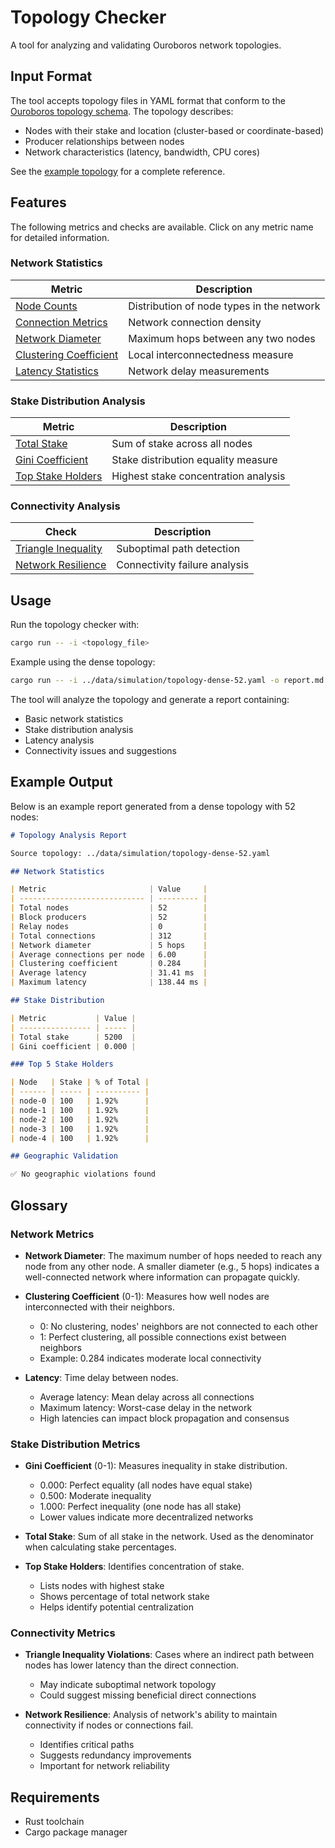 # Topology Checker

A tool for analyzing and validating Ouroboros network topologies.

## Input Format

The tool accepts topology files in YAML format that conform to the
[Ouroboros topology schema](../data/simulation/topology.schema.json). The
topology describes:

- Nodes with their stake and location (cluster-based or coordinate-based)
- Producer relationships between nodes
- Network characteristics (latency, bandwidth, CPU cores)

See the [example topology](../data/simulation/topology-dense-52.yaml) for a
complete reference.

## Features

The following metrics and checks are available. Click on any metric name for
detailed information.

### Network Statistics

| Metric                                     | Description                               |
| ------------------------------------------ | ----------------------------------------- |
| [Node Counts](#network-metrics)            | Distribution of node types in the network |
| [Connection Metrics](#network-metrics)     | Network connection density                |
| [Network Diameter](#network-metrics)       | Maximum hops between any two nodes        |
| [Clustering Coefficient](#network-metrics) | Local interconnectedness measure          |
| [Latency Statistics](#network-metrics)     | Network delay measurements                |

### Stake Distribution Analysis

| Metric                                           | Description                          |
| ------------------------------------------------ | ------------------------------------ |
| [Total Stake](#stake-distribution-metrics)       | Sum of stake across all nodes        |
| [Gini Coefficient](#stake-distribution-metrics)  | Stake distribution equality measure  |
| [Top Stake Holders](#stake-distribution-metrics) | Highest stake concentration analysis |

### Connectivity Analysis

| Check                                        | Description                   |
| -------------------------------------------- | ----------------------------- |
| [Triangle Inequality](#connectivity-metrics) | Suboptimal path detection     |
| [Network Resilience](#connectivity-metrics)  | Connectivity failure analysis |

## Usage

Run the topology checker with:

```bash
cargo run -- -i <topology_file>
```

Example using the dense topology:

```bash
cargo run -- -i ../data/simulation/topology-dense-52.yaml -o report.md
```

The tool will analyze the topology and generate a report containing:

- Basic network statistics
- Stake distribution analysis
- Latency analysis
- Connectivity issues and suggestions

## Example Output

Below is an example report generated from a dense topology with 52 nodes:

```markdown
# Topology Analysis Report

Source topology: ../data/simulation/topology-dense-52.yaml

## Network Statistics

| Metric                       | Value     |
| ---------------------------- | --------- |
| Total nodes                  | 52        |
| Block producers              | 52        |
| Relay nodes                  | 0         |
| Total connections            | 312       |
| Network diameter             | 5 hops    |
| Average connections per node | 6.00      |
| Clustering coefficient       | 0.284     |
| Average latency              | 31.41 ms  |
| Maximum latency              | 138.44 ms |

## Stake Distribution

| Metric           | Value |
| ---------------- | ----- |
| Total stake      | 5200  |
| Gini coefficient | 0.000 |

### Top 5 Stake Holders

| Node   | Stake | % of Total |
| ------ | ----- | ---------- |
| node-0 | 100   | 1.92%      |
| node-1 | 100   | 1.92%      |
| node-2 | 100   | 1.92%      |
| node-3 | 100   | 1.92%      |
| node-4 | 100   | 1.92%      |

## Geographic Validation

✅ No geographic violations found
```

## Glossary

### Network Metrics

- **Network Diameter**: The maximum number of hops needed to reach any node from
  any other node. A smaller diameter (e.g., 5 hops) indicates a well-connected
  network where information can propagate quickly.

- **Clustering Coefficient** (0-1): Measures how well nodes are interconnected
  with their neighbors.
  - 0: No clustering, nodes' neighbors are not connected to each other
  - 1: Perfect clustering, all possible connections exist between neighbors
  - Example: 0.284 indicates moderate local connectivity

- **Latency**: Time delay between nodes.
  - Average latency: Mean delay across all connections
  - Maximum latency: Worst-case delay in the network
  - High latencies can impact block propagation and consensus

### Stake Distribution Metrics

- **Gini Coefficient** (0-1): Measures inequality in stake distribution.
  - 0.000: Perfect equality (all nodes have equal stake)
  - 0.500: Moderate inequality
  - 1.000: Perfect inequality (one node has all stake)
  - Lower values indicate more decentralized networks

- **Total Stake**: Sum of all stake in the network. Used as the denominator when
  calculating stake percentages.

- **Top Stake Holders**: Identifies concentration of stake.
  - Lists nodes with highest stake
  - Shows percentage of total network stake
  - Helps identify potential centralization

### Connectivity Metrics

- **Triangle Inequality Violations**: Cases where an indirect path between nodes
  has lower latency than the direct connection.
  - May indicate suboptimal network topology
  - Could suggest missing beneficial direct connections

- **Network Resilience**: Analysis of network's ability to maintain connectivity
  if nodes or connections fail.
  - Identifies critical paths
  - Suggests redundancy improvements
  - Important for network reliability

## Requirements

- Rust toolchain
- Cargo package manager
